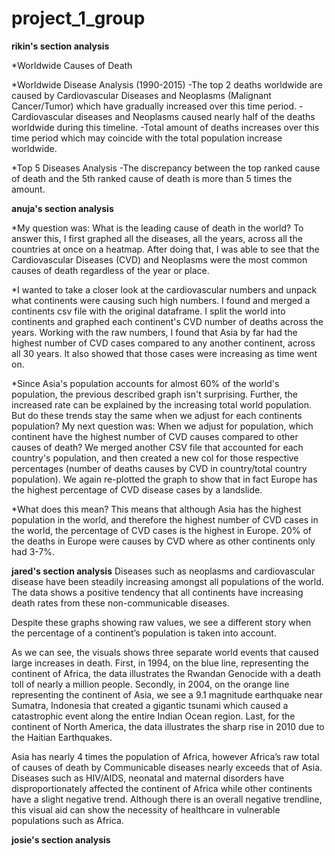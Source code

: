# project_1_group

**rikin's section analysis**

*Worldwide Causes of Death

*Worldwide Disease Analysis (1990-2015)
-The top 2 deaths worldwide are caused by Cardiovascular Diseases and Neoplasms (Malignant Cancer/Tumor) which have gradually increased over this time period.
-Cardiovascular diseases and Neoplasms caused nearly half of the deaths worldwide during this timeline.
-Total amount of deaths increases over this time period which may coincide with the total population increase worldwide.

*Top 5 Diseases Analysis
-The discrepancy between the top ranked cause of death and the 5th ranked cause of death is more than 5 times the amount.



**anuja's section analysis**

*My question was: What is the leading cause of death in the world? To answer this, I first graphed all the diseases, all the years, across all the countries at once on a heatmap. After doing that, I was able to see that the Cardiovascular Diseases (CVD) and Neoplasms were the most common causes of death regardless of the year or place. 

*I wanted to take a closer look at the cardiovascular numbers and unpack what continents were causing such high numbers. I found and merged a continents csv file with the original dataframe. I split the world into continents and graphed each continent's CVD number of deaths across the years. Working with the raw numbers, I found that Asia by far had the highest number of CVD cases compared to any another continent, across all 30 years. It also showed that those cases were increasing as time went on. 

*Since Asia's population accounts for almost 60% of the world's population, the previous described graph isn't surprising. Further, the increased rate can be explained by the increasing total world population. But do these trends stay the same when we adjust for each continents population? My next question was: When we adjust for population, which continent have the highest number of CVD causes compared to other causes of death? We merged another CSV file that accounted for each country's population, and then created a new col for those respective percentages (number of deaths causes by CVD in country/total country population). We again re-plotted the graph to show that in fact Europe has the highest percentage of CVD disease cases by a landslide. 

*What does this mean? This means that although Asia has the highest population in the world, and therefore the highest number of CVD cases in the world, the percentage of CVD cases is the highest in Europe. 20% of the deaths in Europe were causes by CVD where as other continents only had 3-7%. 


**jared's section analysis**
Diseases such as neoplasms and cardiovascular disease have been steadily increasing amongst all populations of the world. The data shows a positive tendency that all continents have increasing death rates from these non-communicable diseases.

Despite these graphs showing raw values, we see a different story when the percentage of a continent’s population is taken into account.

As we can see, the visuals shows three separate world events that caused large increases in death. First, in 1994, on the blue line, representing the continent of Africa, the data illustrates the Rwandan Genocide with a death toll of nearly a million people. Secondly, in 2004, on the orange line representing the continent of Asia, we see a 9.1 magnitude earthquake near Sumatra, Indonesia that created a gigantic tsunami which caused a catastrophic event along the entire Indian Ocean region. Last, for the continent of North America, the data illustrates the sharp rise in 2010 due to the Haitian Earthquakes.

Asia has nearly 4 times the population of Africa, however Africa’s  raw total of causes of death by Communicable diseases nearly exceeds that of Asia. Diseases such as HIV/AIDS, neonatal and maternal disorders have disproportionately affected the continent of Africa while other continents have a slight negative trend. Although there is an overall negative trendline, this visual aid can show the necessity of healthcare in vulnerable populations such as Africa. 

**josie's section analysis**
